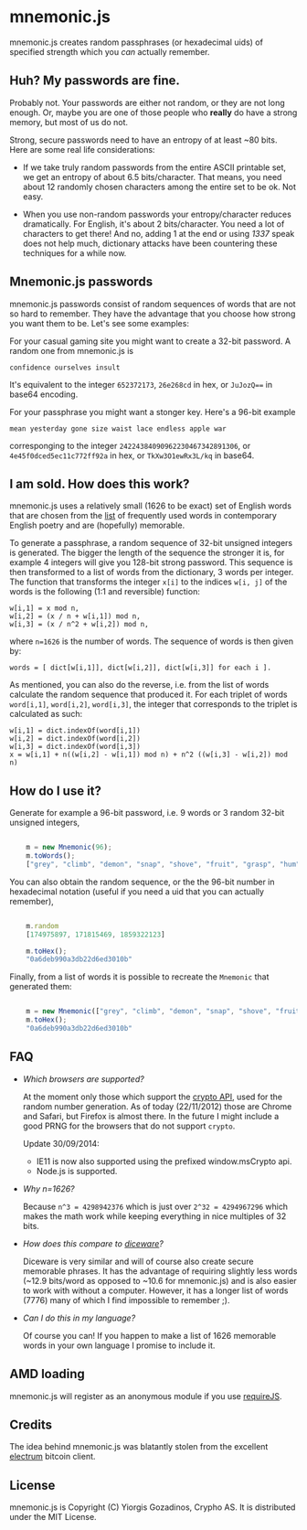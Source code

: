 # mnemonic.js

mnemonic.js creates random passphrases (or hexadecimal uids) of specified strength which you *can* actually remember.

## Huh? My passwords are fine.

Probably not. Your passwords are either not random, or they are not long enough. Or, maybe you are one of those people who **really** do have a strong memory, but most of us do not.

Strong, secure passwords need to have an entropy of at least ~80 bits. Here are some real life considerations:

 * If we take truly random passwords from the entire ASCII printable set, we get an entropy of about 6.5 bits/character. That means, you need about 12 randomly chosen characters among the entire set to be ok. Not easy.

 * When you use non-random passwords your entropy/character reduces dramatically. For English, it's about 2 bits/character. You need a lot of characters to get there! And no, adding 1 at the end or using *1337* speak does not help much, dictionary attacks have been countering these techniques for a while now.

## Mnemonic.js passwords

mnemonic.js passwords consist of random sequences of words that are not so hard to remember. They have the advantage that you choose how strong you want them to be. Let's see some examples:

For your casual gaming site you might want to create a 32-bit password. A random one from mnemonic.js is

    confidence ourselves insult

It's equivalent to the integer `652372173`, `26e268cd` in hex, or `JuJozQ==` in base64 encoding.

For your passphrase you might want a stonger key. Here's a 96-bit example

    mean yesterday gone size waist lace endless apple war

corresponging to the integer `24224384090962230467342891306`, or `4e45f0dced5ec11c772ff92a` in hex, or `TkXw3O1ewRx3L/kq` in base64.

## I am sold. How does this work?

mnemonic.js uses a relatively small (1626 to be exact) set of English words that are chosen from the [list](http://en.wiktionary.org/wiki/Wiktionary:Frequency_lists/Contemporary_poetry) of frequently used words in contemporary English poetry and are (hopefully) memorable.

To generate a passphrase, a random sequence of 32-bit unsigned integers is generated. The bigger the length of the sequence the stronger it is, for example 4 integers will give you 128-bit strong password. This sequence is then transformed to a list of words from the dictionary, 3 words per integer. The function that transforms the integer `x[i]` to the indices `w[i, j]` of the words is the following (1:1 and reversible) function:

    w[i,1] = x mod n,
    w[i,2] = (x / n + w[i,1]) mod n,
    w[i,3] = (x / n^2 + w[i,2]) mod n,

where `n=1626` is the number of words. The sequence of words is then given by:

    words = [ dict[w[i,1]], dict[w[i,2]], dict[w[i,3]] for each i ].

As mentioned, you can also do the reverse, i.e. from the list of words calculate the random sequence that produced it. For each triplet of words `word[i,1]`, `word[i,2]`, `word[i,3]`, the integer that corresponds to the triplet is calculated as such:

    w[i,1] = dict.indexOf(word[i,1])
    w[i,2] = dict.indexOf(word[i,2])
    w[i,3] = dict.indexOf(word[i,3])
    x = w[i,1] + n((w[i,2] - w[i,1]) mod n) + n^2 ((w[i,3] - w[i,2]) mod n)

## How do I use it?

Generate for example a 96-bit password, i.e. 9 words or 3 random 32-bit unsigned integers,

```javascript

    m = new Mnemonic(96);
    m.toWords();
    ["grey", "climb", "demon", "snap", "shove", "fruit", "grasp", "hum", "self"]

```

You can also obtain the random sequence, or the the 96-bit number in hexadecimal notation (useful if you need a uid that you can actually remember),

```javascript

    m.random
    [174975897, 171815469, 1859322123]

    m.toHex();
    "0a6deb990a3db22d6ed3010b"

```

Finally, from a list of words it is possible to recreate the `Mnemonic` that generated them:

```javascript

    m = new Mnemonic(["grey", "climb", "demon", "snap", "shove", "fruit", "grasp", "hum", "self"]);
    m.toHex();
    "0a6deb990a3db22d6ed3010b"

```

## FAQ

 * *Which browsers are supported?*

    At the moment only those which support the [crypto API](https://developer.mozilla.org/en-US/docs/DOM/window.crypto.getRandomValues), used for the random number generation. As of today (22/11/2012) those are Chrome and Safari, but Firefox is almost there. In the future I might include a good PRNG for the browsers that do not support `crypto`.
    
    Update 30/09/2014:
    * IE11 is now also supported using the prefixed window.msCrypto api. 
    * Node.js is supported. 

 * *Why n=1626?*

    Because `n^3 = 4298942376` which is just over `2^32 = 4294967296` which makes the math work while keeping everything in nice multiples of 32 bits.

 * *How does this compare to [diceware](http://world.std.com/~reinhold/diceware.html)?*

    Diceware is very similar and will of course also create secure memorable phrases. It has the advantage of requiring slightly less words (~12.9 bits/word as opposed to ~10.6 for mnemonic.js) and is also easier to work with without a computer. However, it has a longer list of words (7776) many of which I find impossible to remember ;).

 * *Can I do this in my language?*

    Of course you can! If you happen to make a list of 1626 memorable words in your own language I promise to include it.

## AMD loading

mnemonic.js will register as an anonymous module if you use [requireJS](http://requirejs.org/).

## Credits

The idea behind mnemonic.js was blatantly stolen from the excellent [electrum](http://electrum.ecdsa.org/) bitcoin client.

## License

mnemonic.js is Copyright (C) Yiorgis Gozadinos, Crypho AS. It is distributed under the MIT License.
